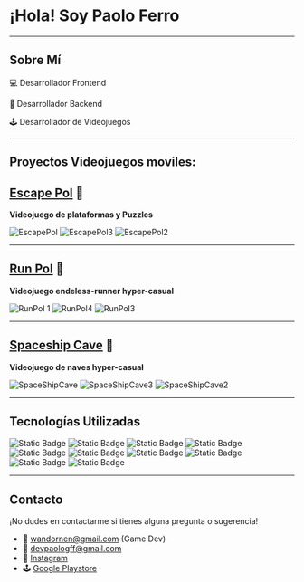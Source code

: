 # ¡Hola! Soy Paolo Ferro 
      
--- 

## Sobre Mí

💻 Desarrollador Frontend  

🔧 Desarrollador Backend 

🕹️ Desarrollador de Videojuegos  

---

## Proyectos Videojuegos moviles:

**[Escape Pol](https://play.google.com/store/apps/details?id=com.Wandornen.ScapePol&hl=es&gl=US)** 👾
-
**Videojuego de plataformas y Puzzles**

![EscapePol](https://github.com/Apoolgff/Apoolgff/assets/132407456/75c27fd2-be05-46e6-bfa4-2a85a0fe2a8e)
![EscapePol3](https://github.com/Apoolgff/Apoolgff/assets/132407456/95a01bd4-0876-4e66-ab05-e161264b651a)
![EscapePol2](https://github.com/Apoolgff/Apoolgff/assets/132407456/237b05ff-8812-4627-bbfc-0b1a95db8d75)


---

**[Run Pol](https://play.google.com/store/apps/details?id=com.Wandornen.RunPol&hl=es&gl=US)** 👾
-
**Videojuego endeless-runner hyper-casual**

![RunPol 1](https://github.com/Apoolgff/Apoolgff/assets/132407456/19a676c5-f629-407a-ba6d-6773c3226f6e)
![RunPol4](https://github.com/Apoolgff/Apoolgff/assets/132407456/8a0e8415-8de9-447f-ba2e-4818bdae22d6)
![RunPol3](https://github.com/Apoolgff/Apoolgff/assets/132407456/e796daa7-75ef-46f2-9812-c8fc07343176)


---

**[Spaceship Cave](https://play.google.com/store/apps/details?id=com.Wandornen.SpaceshipCave&hl=es&gl=US)** 👾
-
**Videojuego de naves hyper-casual**

![SpaceShipCave](https://github.com/Apoolgff/Apoolgff/assets/132407456/4ebb1de7-5724-49b9-93f8-0211ad87f048)
![SpaceShipCave3](https://github.com/Apoolgff/Apoolgff/assets/132407456/bb9ec851-d5ed-4868-ad88-16501ba16efe)
![SpaceShipCave2](https://github.com/Apoolgff/Apoolgff/assets/132407456/47505345-4b11-45a6-b3a6-7be880b25768)


---


## Tecnologías Utilizadas

![Static Badge](https://img.shields.io/badge/Html-red?style=plastic)
![Static Badge](https://img.shields.io/badge/CSS-blue?style=plastic)
![Static Badge](https://img.shields.io/badge/Javascript-yellow?style=plastic)
![Static Badge](https://img.shields.io/badge/React-skyblue?style=plastic)
![Static Badge](https://img.shields.io/badge/Git-red?style=plastic)
![Static Badge](https://img.shields.io/badge/Express-green?style=plastic)
![Static Badge](https://img.shields.io/badge/NodeJS-lightgreen?style=plastic)
![Static Badge](https://img.shields.io/badge/MongoDB-darkgreen?style=plastic)
![Static Badge](https://img.shields.io/badge/C%23-purple?style=plastic)
![Static Badge](https://img.shields.io/badge/Unity-gray?style=plastic)


---

## Contacto

¡No dudes en contactarme si tienes alguna pregunta o sugerencia! 

- 📩 wandornen@gmail.com (Game Dev)
- 📩 devpaologff@gmail.com
- 👤 [Instagram](https://instagram.com/Apoolgff)
- 🕹️ [Google Playstore](https://play.google.com/store/apps/dev?id=6632579568267785315&hl=es_UY&gl=US)

